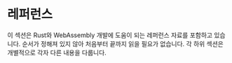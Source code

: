 # 레퍼런스

이 섹션은 Rust와 WebAssembly 개발에 도움이 되는 레퍼런스 자료를 포함하고 있습니다.  순서가 정해져 있지 않아 처음부터 끝까지 읽을 필요가 없습니다. 각 하위 섹션은 개별적으로 각자 다른 내용을 다룹니다.